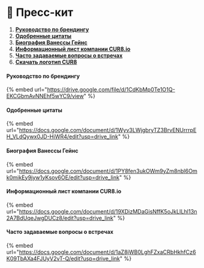 # 📑 Пресс-кит

1. [**Руководство по брендингу**](press-kit.md#branding-guidelines)
2. [**Одобренные цитаты**](press-kit.md#approved-quotes)
3. [**Биография Ванессы Гейнс**](press-kit.md#vanessa-gaines-bio)
4. [**Информационный лист компании CUR8.io**](press-kit.md#cur8.io-company-fact-sheet)
5. [**Часто задаваемые вопросы о встречах**](press-kit.md#appointment-faqs)
6. [**Скачать логотип CUR8**](https://drive.google.com/file/d/1jYJTjQcoioFQFXeP7O_M5wRSJ8Y35IE4/view)

#### Руководство по брендингу

{% embed url="https://drive.google.com/file/d/1CdKbMp0Te1O1Q-EKCGbmAvNNEhf5wYC9/view" %}

#### Одобренные цитаты

{% embed url="https://docs.google.com/document/d/1Wyv3LWjgbryTZ3BrvENUrrrpEH_VLdQywx0JD-HiWR4/edit?usp=drive_link" %}

#### Биография Ванессы Гейнс

{% embed url="https://docs.google.com/document/d/1PY8fen3ukOWm9yZm8nbl6Omk0mikEy9jyw1yKsov6OE/edit?usp=drive_link" %}

#### Информационный лист компании CUR8.io

{% embed url="https://docs.google.com/document/d/19XDizMDaGisNffK5oJkLILhl13n2A7BdUqeJwgDUCz8/edit?usp=drive_link" %}

#### Часто задаваемые вопросы о встречах

{% embed url="https://docs.google.com/document/d/1aZ8jWB0LghFZxaCRbHkhfCz6K09TbAXa4FJUyV2vT-Q/edit?usp=drive_link" %}